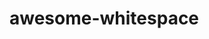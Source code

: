 # awesome-whitespace
  
  
&nbsp;
  
&nbsp;
  
&nbsp;
  
&nbsp;
  
&nbsp;
  
&nbsp;
  
&nbsp;
  
&nbsp;
  
&nbsp;
  
&nbsp;
  
&nbsp;
  
&nbsp;
  
&nbsp;
  
&nbsp;
  
&nbsp;
  
&nbsp;
  
&nbsp;
  
&nbsp;
  
&nbsp;
  
&nbsp;
  
&nbsp;
  
&nbsp;
  
&nbsp;
  
&nbsp;
  
&nbsp;
  
&nbsp;
  
&nbsp;
  
&nbsp;
  
&nbsp;
  
&nbsp;
  
&nbsp;
  
&nbsp;
  
&nbsp;
  
&nbsp;
  
&nbsp;
  
&nbsp;
  
&nbsp;
  
&nbsp;
  
&nbsp;
  
&nbsp;
  
&nbsp;
  
&nbsp;
  
&nbsp;
  
&nbsp;
  
&nbsp;
  
&nbsp;
  
&nbsp;
  
&nbsp;
  
&nbsp;
  
&nbsp;
  
&nbsp;
  
&nbsp;
  
&nbsp;
  
&nbsp;
  
&nbsp;
  
&nbsp;
  
&nbsp;
  
&nbsp;
  
&nbsp;
  
&nbsp;
  
&nbsp;
  
&nbsp;
  
&nbsp;
  
&nbsp;
  
&nbsp;
  
&nbsp;
  
&nbsp;
  
&nbsp;
  
&nbsp;
  
&nbsp;
  
&nbsp;
  
&nbsp;
  
&nbsp;
  
&nbsp;
  
&nbsp;
  
&nbsp;
  
&nbsp;
  
&nbsp;
  
&nbsp;
  
&nbsp;
  
&nbsp;
  
&nbsp;
  
&nbsp;
  
&nbsp;
  
&nbsp;
  
&nbsp;
  
&nbsp;
  
&nbsp;
  
&nbsp;
  
&nbsp;
  
&nbsp;
  
&nbsp;
  
&nbsp;
  
&nbsp;
  
&nbsp;
  
&nbsp;
  
&nbsp;
  
&nbsp;
  
&nbsp;
  
&nbsp;
  
&nbsp;
  
&nbsp;
  
&nbsp;
  
&nbsp;
  
&nbsp;
  
&nbsp;
  
&nbsp;
  
&nbsp;
  
&nbsp;
  
&nbsp;
  
&nbsp;
  
&nbsp;
  
&nbsp;
  
&nbsp;
  
&nbsp;
  
&nbsp;
  
&nbsp;
  
&nbsp;
  
&nbsp;
  
&nbsp;
  
&nbsp;
  
&nbsp;
  
&nbsp;
  
&nbsp;
  
&nbsp;
  
&nbsp;
  
&nbsp;
  
&nbsp;
  
&nbsp;
  
&nbsp;
  
&nbsp;
  
&nbsp;
  
&nbsp;
  
&nbsp;
  
&nbsp;
  
&nbsp;
  
&nbsp;
  
&nbsp;
  
&nbsp;
  
&nbsp;
  
&nbsp;
  
&nbsp;
  
&nbsp;
  
&nbsp;
  
&nbsp;
  
&nbsp;
  
&nbsp;
  
&nbsp;
  
&nbsp;
  
&nbsp;
  
&nbsp;
  
&nbsp;
  
&nbsp;
  
&nbsp;
  
&nbsp;
  
&nbsp;
  
&nbsp;
  
&nbsp;
  
&nbsp;
  
&nbsp;
  
&nbsp;
  
&nbsp;
  
&nbsp;
  
&nbsp;
  
&nbsp;
  
&nbsp;
  
&nbsp;
  
&nbsp;
  
&nbsp;
  
&nbsp;
  
&nbsp;
  
&nbsp;
  
&nbsp;
  
&nbsp;
  
&nbsp;
  
&nbsp;
  
&nbsp;
  
&nbsp;
  
&nbsp;
  
&nbsp;
  
&nbsp;
  
&nbsp;
  
&nbsp;
  
&nbsp;
  
&nbsp;
  
&nbsp;
  
&nbsp;
  
&nbsp;
  
&nbsp;
  
&nbsp;
  
&nbsp;
  
&nbsp;
  
&nbsp;
  
&nbsp;
  
&nbsp;
  
&nbsp;
  
&nbsp;
  
&nbsp;
  
&nbsp;
  
&nbsp;
  
&nbsp;
  
&nbsp;
  
&nbsp;
  
&nbsp;
  
&nbsp;
  
&nbsp;
  
&nbsp;
  
&nbsp;
  
&nbsp;
  
&nbsp;
  
&nbsp;
  
&nbsp;
  
&nbsp;
  
&nbsp;
  
&nbsp;
  
&nbsp;
  
&nbsp;
  
&nbsp;
  
&nbsp;
  
&nbsp;
  
&nbsp;
  
&nbsp;
  
&nbsp;
  
&nbsp;
  
&nbsp;
  
&nbsp;
  
&nbsp;
  
&nbsp;
  
&nbsp;
  
&nbsp;
  
&nbsp;
  
&nbsp;
  
&nbsp;
  
&nbsp;
  
&nbsp;
  
&nbsp;
  
&nbsp;
  
&nbsp;
  
&nbsp;
  
&nbsp;
  
&nbsp;
  
&nbsp;
  
&nbsp;
  
&nbsp;
  
&nbsp;
  
&nbsp;
  
&nbsp;
  
&nbsp;
  
&nbsp;
  
&nbsp;
  
&nbsp;
  
&nbsp;
  
&nbsp;
  
&nbsp;
  
&nbsp;
  
&nbsp;
  
&nbsp;
  
&nbsp;
  
&nbsp;
  
&nbsp;
  
&nbsp;
  
&nbsp;
  
&nbsp;
  
&nbsp;
  
&nbsp;
  
&nbsp;
  
&nbsp;
  
&nbsp;
  
&nbsp;
  
&nbsp;
  
&nbsp;
  
&nbsp;
  
&nbsp;
  
&nbsp;
  
&nbsp;
  
&nbsp;
  
&nbsp;
  
&nbsp;
  
&nbsp;
  
&nbsp;
  
&nbsp;
  
&nbsp;
  
&nbsp;
  
&nbsp;
  
&nbsp;
  
&nbsp;
  
&nbsp;
  
&nbsp;
  
&nbsp;
  
&nbsp;
  
&nbsp;
  
&nbsp;
  
&nbsp;
  
&nbsp;
  
&nbsp;
  
&nbsp;
  
&nbsp;
  
&nbsp;
  
&nbsp;
  
&nbsp;
  
&nbsp;
  
&nbsp;
  
&nbsp;
  
&nbsp;
  
&nbsp;
  
&nbsp;
  
&nbsp;
  
&nbsp;
  
&nbsp;
  
&nbsp;
  
&nbsp;
  
&nbsp;
  
&nbsp;
  
&nbsp;
  
&nbsp;
  
&nbsp;
  
&nbsp;
  
&nbsp;
  
&nbsp;
  
&nbsp;
  
&nbsp;
  
&nbsp;
  
&nbsp;
  
&nbsp;
  
&nbsp;
  
&nbsp;
  
&nbsp;
  
&nbsp;
  
&nbsp;
  
&nbsp;
  
&nbsp;
  
&nbsp;
  
&nbsp;
  
&nbsp;
  
&nbsp;
  
&nbsp;
  
&nbsp;
  
&nbsp;
  
&nbsp;
  
&nbsp;
  
&nbsp;
  
&nbsp;
  
&nbsp;
  
&nbsp;
  
&nbsp;
  
&nbsp;
  
&nbsp;
  
&nbsp;
  
&nbsp;
  
&nbsp;
  
&nbsp;
  
&nbsp;
  
&nbsp;
  
&nbsp;
  
&nbsp;
  
&nbsp;
  
&nbsp;
  
&nbsp;
  
&nbsp;
  
&nbsp;
  
&nbsp;
  
&nbsp;
  
&nbsp;
  
&nbsp;
  
&nbsp;
  
&nbsp;
  
&nbsp;
  
&nbsp;
  
&nbsp;
  
&nbsp;
  
&nbsp;
  
&nbsp;
  
&nbsp;
  
&nbsp;
  
&nbsp;
  
&nbsp;
  
&nbsp;
  
&nbsp;
  
&nbsp;
  
&nbsp;
  
&nbsp;
  
&nbsp;
  
&nbsp;
  
&nbsp;
  
&nbsp;
  
&nbsp;
  
&nbsp;
  
&nbsp;
  
&nbsp;
  
&nbsp;
  
&nbsp;
  
&nbsp;
  
&nbsp;
  
&nbsp;
  
&nbsp;
  
&nbsp;
  
&nbsp;
  
&nbsp;
  
&nbsp;
  
&nbsp;
  
&nbsp;
  
&nbsp;
  
&nbsp;
  
&nbsp;
  
&nbsp;
  
&nbsp;
  
&nbsp;
  
&nbsp;
  
&nbsp;
  
&nbsp;
  
&nbsp;
  
&nbsp;
  
&nbsp;
  
&nbsp;
  
&nbsp;
  
&nbsp;
  
&nbsp;
  
&nbsp;
  
&nbsp;
  
&nbsp;
  
&nbsp;
  
&nbsp;
  
&nbsp;
  
&nbsp;
  
&nbsp;
  
&nbsp;
  
&nbsp;
  
&nbsp;
  
&nbsp;
  
&nbsp;
  
&nbsp;
  
&nbsp;
  
&nbsp;
  
&nbsp;
  
&nbsp;
  
&nbsp;
  
&nbsp;
  
&nbsp;
  
&nbsp;
  
&nbsp;
  
&nbsp;
  
&nbsp;
  
&nbsp;
  
&nbsp;
  
&nbsp;
  
&nbsp;
  
&nbsp;
  
&nbsp;
  
&nbsp;
  
&nbsp;
  
&nbsp;
  
&nbsp;
  
&nbsp;
  
&nbsp;
  
&nbsp;
  
&nbsp;
  
&nbsp;
  
&nbsp;
  
&nbsp;
  
&nbsp;
  
&nbsp;
  
&nbsp;
  
&nbsp;
  
&nbsp;
  
&nbsp;
  
&nbsp;
  
&nbsp;
  
&nbsp;
  
&nbsp;
  
&nbsp;
  
&nbsp;
  
&nbsp;
  
&nbsp;
  
&nbsp;
  
&nbsp;
  
&nbsp;
  
&nbsp;
  
&nbsp;
  
&nbsp;
  
&nbsp;
  
&nbsp;
  
&nbsp;
  
&nbsp;
  
&nbsp;
  
&nbsp;
  
&nbsp;
  
&nbsp;
  
&nbsp;
  
&nbsp;
  
&nbsp;
  
&nbsp;
  
&nbsp;
  
&nbsp;
  
&nbsp;
  
&nbsp;
  
&nbsp;
  
&nbsp;
  
&nbsp;
  
&nbsp;
  
&nbsp;
  
&nbsp;
  
&nbsp;
  
&nbsp;
  
&nbsp;
  
&nbsp;
  
&nbsp;
  
&nbsp;
  
&nbsp;
  
&nbsp;
  
&nbsp;
  
&nbsp;
  
&nbsp;
  
&nbsp;
  
&nbsp;
  
&nbsp;
  
&nbsp;
  
&nbsp;
  
&nbsp;
  
&nbsp;
  
&nbsp;
  
&nbsp;
  
&nbsp;
  
&nbsp;
  
&nbsp;
  
&nbsp;
  
&nbsp;
  
&nbsp;
  
&nbsp;
  
&nbsp;
  
&nbsp;
  
&nbsp;
  
&nbsp;
  
&nbsp;
  
&nbsp;
  
&nbsp;
  
&nbsp;
  
&nbsp;
  
&nbsp;
  
&nbsp;
  
&nbsp;
  
&nbsp;
  
&nbsp;
  
&nbsp;
  
&nbsp;
  
&nbsp;
  
&nbsp;
  
&nbsp;
  
&nbsp;
  
&nbsp;
  
&nbsp;
  
&nbsp;
  
&nbsp;
  
&nbsp;
  
&nbsp;
  
&nbsp;
  
&nbsp;
  
&nbsp;
  
&nbsp;
  
&nbsp;
  
&nbsp;
  
&nbsp;
  
&nbsp;
  
&nbsp;
  
&nbsp;
  
&nbsp;
  
&nbsp;
  
&nbsp;
  
&nbsp;
  
&nbsp;
  
&nbsp;
  
&nbsp;
  
&nbsp;
  
&nbsp;
  
&nbsp;
  
&nbsp;
  
&nbsp;
  
&nbsp;
  
&nbsp;
  
&nbsp;
  
&nbsp;
  
&nbsp;
  
&nbsp;
  
&nbsp;
  
&nbsp;
  
&nbsp;
  
&nbsp;
  
&nbsp;
  
&nbsp;
  
&nbsp;
  
&nbsp;
  
&nbsp;
  
&nbsp;
  
&nbsp;
  
&nbsp;
  
&nbsp;
  
&nbsp;
  
&nbsp;
  
&nbsp;
  
&nbsp;
  
&nbsp;
  
&nbsp;
  
&nbsp;
  
&nbsp;
  
&nbsp;
  
&nbsp;
  
&nbsp;
  
&nbsp;
  
&nbsp;
  
&nbsp;
  
&nbsp;
  
&nbsp;
  
&nbsp;
  
&nbsp;
  
&nbsp;
  
&nbsp;
  
&nbsp;
  
&nbsp;
  
&nbsp;
  
&nbsp;
  
&nbsp;
  
&nbsp;
  
&nbsp;
  
&nbsp;
  
&nbsp;
  
&nbsp;
  
&nbsp;
  
&nbsp;
  
&nbsp;
  
&nbsp;
  
&nbsp;
  
&nbsp;
  
&nbsp;
  
&nbsp;
  
&nbsp;
  
&nbsp;
  
&nbsp;
  
&nbsp;
  
&nbsp;
  
&nbsp;
  
&nbsp;
  
&nbsp;
  
&nbsp;
  
&nbsp;
  
&nbsp;
  
&nbsp;
  
&nbsp;
  
&nbsp;
  
&nbsp;
  
&nbsp;
  
&nbsp;
  
&nbsp;
  
&nbsp;
  
&nbsp;
  
&nbsp;
  
&nbsp;
  
&nbsp;
  
&nbsp;
  
&nbsp;
  
&nbsp;
  
&nbsp;
  
&nbsp;
  
&nbsp;
  
&nbsp;
  
&nbsp;
  
&nbsp;
  
&nbsp;
  
&nbsp;
  
&nbsp;
  
&nbsp;
  
&nbsp;
  
&nbsp;
  
&nbsp;
  
&nbsp;
  
&nbsp;
  
&nbsp;
  
&nbsp;
  
&nbsp;
  
&nbsp;
  
&nbsp;
  
&nbsp;
  
&nbsp;
  
&nbsp;
  
&nbsp;
  
&nbsp;
  
&nbsp;
  
&nbsp;
  
&nbsp;
  
&nbsp;
  
&nbsp;
  
&nbsp;
  
&nbsp;
  
&nbsp;
  
&nbsp;
  
&nbsp;
  
&nbsp;
  
&nbsp;
  
&nbsp;
  
&nbsp;
  
&nbsp;
  
&nbsp;
  
&nbsp;
  
&nbsp;
  
&nbsp;
  
&nbsp;
  
&nbsp;
  
&nbsp;
  
&nbsp;
  
&nbsp;
  
&nbsp;
  
&nbsp;
  
&nbsp;
  
&nbsp;
  
&nbsp;
  
&nbsp;
  
&nbsp;
  
&nbsp;
  
&nbsp;
  
&nbsp;
  
&nbsp;
  
&nbsp;
  
&nbsp;
  
&nbsp;
  
&nbsp;
  
&nbsp;
  
&nbsp;
  
&nbsp;
  
&nbsp;
  
&nbsp;
  
&nbsp;
  
&nbsp;
  
&nbsp;
  
&nbsp;
  
&nbsp;
  
&nbsp;
  
&nbsp;
  
&nbsp;
  
&nbsp;
  
&nbsp;
  
&nbsp;
  
&nbsp;
  
&nbsp;
  
&nbsp;
  
&nbsp;
  
&nbsp;
  
&nbsp;
  
&nbsp;
  
&nbsp;
  
&nbsp;
  
&nbsp;
  
&nbsp;
  
&nbsp;
  
&nbsp;
  
&nbsp;
  
&nbsp;
  
&nbsp;
  
&nbsp;
  
&nbsp;
  
&nbsp;
  
&nbsp;
  
&nbsp;
  
&nbsp;
  
&nbsp;
  
&nbsp;
  
&nbsp;
  
&nbsp;
  
&nbsp;
  
&nbsp;
  
&nbsp;
  
&nbsp;
  
&nbsp;
  
&nbsp;
  
&nbsp;
  
&nbsp;
  
&nbsp;
  
&nbsp;
  
&nbsp;
  
&nbsp;
  
&nbsp;
  
&nbsp;
  
&nbsp;
  
&nbsp;
  
&nbsp;
  
&nbsp;
  
&nbsp;
  
&nbsp;
  
&nbsp;
  
&nbsp;
  
&nbsp;
  
&nbsp;
  
&nbsp;
  
&nbsp;
  
&nbsp;
  
&nbsp;
  
&nbsp;
  
&nbsp;
  
&nbsp;
  
&nbsp;
  
&nbsp;
  
&nbsp;
  
&nbsp;
  
&nbsp;
  
&nbsp;
  
&nbsp;
  
&nbsp;
  
&nbsp;
  
&nbsp;
  
&nbsp;
  
&nbsp;
  
&nbsp;
  
&nbsp;
  
&nbsp;
  
&nbsp;
  
&nbsp;
  
&nbsp;
  
&nbsp;
  
&nbsp;
  
&nbsp;
  
&nbsp;
  
&nbsp;
  
&nbsp;
  
&nbsp;
  
&nbsp;
  
&nbsp;
  
&nbsp;
  
&nbsp;
  
&nbsp;
  
&nbsp;
  
&nbsp;
  
&nbsp;
  
&nbsp;
  
&nbsp;
  
&nbsp;
  
&nbsp;
  
&nbsp;
  
&nbsp;
  
&nbsp;
  
&nbsp;
  
&nbsp;
  
&nbsp;
  
&nbsp;
  
&nbsp;
  
&nbsp;
  
&nbsp;
  
&nbsp;
  
&nbsp;
  
&nbsp;
  
&nbsp;
  
&nbsp;
  
&nbsp;
  
&nbsp;
  
&nbsp;
  
&nbsp;
  
&nbsp;
  
&nbsp;
  
&nbsp;
  
&nbsp;
  
&nbsp;
  
&nbsp;
  
&nbsp;
  
&nbsp;
  
&nbsp;
  
&nbsp;
  
&nbsp;
  
&nbsp;
  
&nbsp;
  
&nbsp;
  
&nbsp;
  
&nbsp;
  
&nbsp;
  
&nbsp;
  
&nbsp;
  
&nbsp;
  
&nbsp;
  
&nbsp;
  
&nbsp;
  
&nbsp;
  
&nbsp;
  
&nbsp;
  
&nbsp;
  
&nbsp;
  
&nbsp;
  
&nbsp;
  
&nbsp;
  
&nbsp;
  
&nbsp;
  
&nbsp;
  
&nbsp;
  
&nbsp;
  
&nbsp;
  
&nbsp;
  
&nbsp;
  
&nbsp;
  
&nbsp;
  
&nbsp;
  
&nbsp;
  
&nbsp;
  
&nbsp;
  
&nbsp;
  
&nbsp;
  
&nbsp;
  
&nbsp;
  
&nbsp;
  
&nbsp;
  
&nbsp;
  
&nbsp;
  
&nbsp;
  
&nbsp;
  
&nbsp;
  
&nbsp;
  
&nbsp;
  
&nbsp;
  
&nbsp;
  
&nbsp;
  
&nbsp;
  
&nbsp;
  
&nbsp;
  
&nbsp;
  
&nbsp;
  
&nbsp;
  
&nbsp;
  
&nbsp;
  
&nbsp;
  
&nbsp;
  
&nbsp;
  
&nbsp;
  
&nbsp;
  
&nbsp;
  
&nbsp;
  
&nbsp;
  
&nbsp;
  
&nbsp;
  
&nbsp;
  
&nbsp;
  
&nbsp;
  
&nbsp;
  
&nbsp;
  
&nbsp;
  
&nbsp;
  
&nbsp;
  
&nbsp;
  
&nbsp;
  
&nbsp;
  
&nbsp;
  
&nbsp;
  
&nbsp;
  
&nbsp;
  
&nbsp;
  
&nbsp;
  
&nbsp;
  
&nbsp;
  
&nbsp;
  
&nbsp;
  
&nbsp;
  
&nbsp;
  
&nbsp;
  
&nbsp;
  
&nbsp;
  
&nbsp;
  
&nbsp;
  
&nbsp;
  
&nbsp;
  
&nbsp;
  
&nbsp;
  
&nbsp;
  
&nbsp;
  
&nbsp;
  
&nbsp;
  
&nbsp;
  
&nbsp;
  
&nbsp;
  
&nbsp;
  
&nbsp;
  
&nbsp;
  
&nbsp;
  
&nbsp;
  
&nbsp;
  
&nbsp;
  
&nbsp;
  
&nbsp;
  
&nbsp;
  
&nbsp;
  
&nbsp;
  
&nbsp;
  
&nbsp;
  
&nbsp;
  
&nbsp;
  
&nbsp;
  
&nbsp;
  
&nbsp;
  
&nbsp;
  
&nbsp;
  
&nbsp;
  
&nbsp;
  
&nbsp;
  
&nbsp;
  
&nbsp;
  
&nbsp;
  
&nbsp;
  
&nbsp;
  
&nbsp;
  
&nbsp;
  
&nbsp;
  
&nbsp;
  
&nbsp;
  
&nbsp;
  
&nbsp;
  
&nbsp;
  
&nbsp;
  
&nbsp;
  
&nbsp;
  
&nbsp;
  
&nbsp;
  
&nbsp;
  
&nbsp;
  
&nbsp;
  
&nbsp;
  
&nbsp;
  
&nbsp;
  
&nbsp;
  
&nbsp;
  
&nbsp;
  
&nbsp;
  
&nbsp;
  
&nbsp;
  
&nbsp;
  
&nbsp;
  
&nbsp;
  
&nbsp;
  
&nbsp;
  
&nbsp;
  
&nbsp;
  
&nbsp;
  
&nbsp;
  
&nbsp;
  
&nbsp;
  
&nbsp;
  
&nbsp;
  
&nbsp;
  
&nbsp;
  
&nbsp;
  
&nbsp;
  
&nbsp;
  
&nbsp;
  
&nbsp;
  
&nbsp;
  
&nbsp;
  
&nbsp;
  
&nbsp;
  
&nbsp;
  
&nbsp;
  
&nbsp;
  
&nbsp;
  
&nbsp;
  
&nbsp;
  
&nbsp;
  
&nbsp;
  
&nbsp;
  
&nbsp;
  
&nbsp;
  
&nbsp;
  
&nbsp;
  
&nbsp;
  
&nbsp;
  
&nbsp;
  
&nbsp;
  
&nbsp;
  
&nbsp;
  
&nbsp;
  
&nbsp;
  
&nbsp;
  
&nbsp;
  
&nbsp;
  
&nbsp;
  
&nbsp;
  
&nbsp;
  
&nbsp;
  
&nbsp;
  
&nbsp;
  
&nbsp;
  
&nbsp;
  
&nbsp;
  
&nbsp;
  
&nbsp;
  
&nbsp;
  
&nbsp;
  
&nbsp;
  
&nbsp;
  
&nbsp;
  
&nbsp;
  
&nbsp;
  
&nbsp;
  
&nbsp;
  
&nbsp;
  
&nbsp;
  
&nbsp;
  
&nbsp;
  
&nbsp;
  
&nbsp;
  
&nbsp;
  
&nbsp;
  
&nbsp;
  
&nbsp;
  
&nbsp;
  
&nbsp;
  
&nbsp;
  
&nbsp;
  
&nbsp;
  
&nbsp;
  
&nbsp;
  
&nbsp;
  
&nbsp;
  
&nbsp;
  
&nbsp;
  
&nbsp;
  
&nbsp;
  
&nbsp;
  
&nbsp;
  
&nbsp;
  
&nbsp;
  
&nbsp;
  
&nbsp;
  
&nbsp;
  
&nbsp;
  
&nbsp;
  
&nbsp;
  
&nbsp;
  
&nbsp;
  
&nbsp;
  
&nbsp;
  
&nbsp;
  
&nbsp;
  
&nbsp;
  
&nbsp;
  
&nbsp;
  
&nbsp;
  
&nbsp;
  
&nbsp;
  
&nbsp;
  
&nbsp;
  
&nbsp;
  
&nbsp;
  
&nbsp;
  
&nbsp;
  
&nbsp;
  
&nbsp;
  
&nbsp;
  
&nbsp;
  
&nbsp;
  
&nbsp;
  
&nbsp;
  
&nbsp;
  
&nbsp;
  
&nbsp;
  
&nbsp;
  
&nbsp;
  
&nbsp;
  
&nbsp;
  
&nbsp;
  
&nbsp;
  
&nbsp;
  
&nbsp;
  
&nbsp;
  
&nbsp;
  
&nbsp;
  
&nbsp;
  
&nbsp;
  
&nbsp;
  
&nbsp;
  
&nbsp;
  
&nbsp;
  
&nbsp;
  
&nbsp;
  
&nbsp;
  
&nbsp;
  
&nbsp;
  
&nbsp;
  
&nbsp;
  
&nbsp;
  
&nbsp;
  
&nbsp;
  
&nbsp;
  
&nbsp;
  
&nbsp;
  
&nbsp;
  
&nbsp;
  
&nbsp;
  
&nbsp;
  
&nbsp;
  
&nbsp;
  
&nbsp;
  
&nbsp;
  
&nbsp;
  
&nbsp;
  
&nbsp;
  
&nbsp;
  
&nbsp;
  
&nbsp;
  
&nbsp;
  
&nbsp;
  
&nbsp;
  
&nbsp;
  
&nbsp;
  
&nbsp;
  
&nbsp;
  
&nbsp;
  
&nbsp;
  
&nbsp;
  
&nbsp;
  
&nbsp;
  
&nbsp;
  
&nbsp;
  
&nbsp;
  
&nbsp;
  
&nbsp;
  
&nbsp;
  
&nbsp;
  
&nbsp;
  
&nbsp;
  
&nbsp;
  
&nbsp;
  
&nbsp;
  
&nbsp;
  
&nbsp;
  
&nbsp;
  
&nbsp;
  
&nbsp;
  
&nbsp;
  
&nbsp;
  
&nbsp;
  
&nbsp;
  
&nbsp;
  
&nbsp;
  
&nbsp;
  
&nbsp;
  
&nbsp;
  
&nbsp;
  
&nbsp;
  
&nbsp;
  
&nbsp;
  
&nbsp;
  
&nbsp;
  
&nbsp;
  
&nbsp;
  
&nbsp;
  
&nbsp;
  
&nbsp;
  
&nbsp;
  
&nbsp;
  
&nbsp;
  
&nbsp;
  
&nbsp;
  
&nbsp;
  
&nbsp;
  
&nbsp;
  
&nbsp;
  
&nbsp;
  
&nbsp;
  
&nbsp;
  
&nbsp;
  
&nbsp;
  
&nbsp;
  
&nbsp;
  
&nbsp;
  
&nbsp;
  
&nbsp;
  
&nbsp;
  
&nbsp;
  
&nbsp;
  
&nbsp;
  
&nbsp;
  
&nbsp;
  
&nbsp;
  
&nbsp;
  
&nbsp;
  
&nbsp;
  
&nbsp;
  
&nbsp;
  
&nbsp;
  
&nbsp;
  
&nbsp;
  
&nbsp;
  
&nbsp;
  
&nbsp;
  
&nbsp;
  
&nbsp;
  
&nbsp;
  
&nbsp;
  
&nbsp;
  
&nbsp;
  
&nbsp;
  
&nbsp;
  
&nbsp;
  
&nbsp;
  
&nbsp;
  
&nbsp;
  
&nbsp;
  
&nbsp;
  
&nbsp;
  
&nbsp;
  
&nbsp;
  
&nbsp;
  
&nbsp;
  
&nbsp;
  
&nbsp;
  
&nbsp;
  
&nbsp;
  
&nbsp;
  
&nbsp;
  
&nbsp;
  
&nbsp;
  
&nbsp;
  
&nbsp;
  
&nbsp;
  
&nbsp;
  
&nbsp;
  
&nbsp;
  
&nbsp;
  
&nbsp;
  
&nbsp;
  
&nbsp;
  
&nbsp;
  
&nbsp;
  
&nbsp;
  
&nbsp;
  
&nbsp;
  
&nbsp;
  
&nbsp;
  
&nbsp;
  
&nbsp;
  
&nbsp;
  
&nbsp;
  
&nbsp;
  
&nbsp;
  
&nbsp;
  
&nbsp;
  
&nbsp;
  
&nbsp;
  
&nbsp;
  
&nbsp;
  
&nbsp;
  
&nbsp;
  
&nbsp;
  
&nbsp;
  
&nbsp;
  
&nbsp;
  
&nbsp;
  
&nbsp;
  
&nbsp;
  
&nbsp;
  
&nbsp;
  
&nbsp;
  
&nbsp;
  
&nbsp;
  
&nbsp;
  
&nbsp;
  
&nbsp;
  
&nbsp;
  
&nbsp;
  
&nbsp;
  
&nbsp;
  
&nbsp;
  
&nbsp;
  
&nbsp;
  
&nbsp;
  
&nbsp;
  
&nbsp;
  
&nbsp;
  
&nbsp;
  
&nbsp;
  
&nbsp;
  
&nbsp;
  
&nbsp;
  
&nbsp;
  
&nbsp;
  
&nbsp;
  
&nbsp;
  
&nbsp;
  
&nbsp;
  
&nbsp;
  
&nbsp;
  
&nbsp;
  
&nbsp;
  
&nbsp;
  
&nbsp;
  
&nbsp;
  
&nbsp;
  
&nbsp;
  
&nbsp;
  
&nbsp;
  
&nbsp;
  
&nbsp;
  
&nbsp;
  
&nbsp;
  
&nbsp;
  
&nbsp;
  
&nbsp;
  
&nbsp;
  
&nbsp;
  
&nbsp;
  
&nbsp;
  
&nbsp;
  
&nbsp;
  
&nbsp;
  
&nbsp;
  
&nbsp;
  
&nbsp;
  
&nbsp;
  
&nbsp;
  
&nbsp;
  
&nbsp;
  
&nbsp;
  
&nbsp;
  
&nbsp;
  
&nbsp;
  
&nbsp;
  
&nbsp;
  
&nbsp;
  
&nbsp;
  
&nbsp;
  
&nbsp;
  
&nbsp;
  
&nbsp;
  
&nbsp;
  
&nbsp;
  
&nbsp;
  
&nbsp;
  
&nbsp;
  
&nbsp;
  
&nbsp;
  
&nbsp;
  
&nbsp;
  
&nbsp;
  
&nbsp;
  
&nbsp;
  
&nbsp;
  
&nbsp;
  
&nbsp;
  
&nbsp;
  
&nbsp;
  
&nbsp;
  
&nbsp;
  
&nbsp;
  
&nbsp;
  
&nbsp;
  
&nbsp;
  
&nbsp;
  
&nbsp;
  
&nbsp;
  
&nbsp;
  
&nbsp;
  
&nbsp;
  
&nbsp;
  
&nbsp;
  
&nbsp;
  
&nbsp;
  
&nbsp;
  
&nbsp;
  
&nbsp;
  
&nbsp;
  
&nbsp;
  
&nbsp;
  
&nbsp;
  
&nbsp;
  
&nbsp;
  
&nbsp;
  
&nbsp;
  
&nbsp;
  
&nbsp;
  
&nbsp;
  
&nbsp;
  
&nbsp;
  
&nbsp;
  
&nbsp;
  
&nbsp;
  
&nbsp;
  
&nbsp;
  
&nbsp;
  
&nbsp;
  
&nbsp;
  
&nbsp;
  
&nbsp;
  
&nbsp;
  
&nbsp;
  
&nbsp;
  
&nbsp;
  
&nbsp;
  
&nbsp;
  
&nbsp;
  
&nbsp;
  
&nbsp;
  
&nbsp;
  
&nbsp;
  
&nbsp;
  
&nbsp;
  
&nbsp;
  
&nbsp;
  
&nbsp;
  
&nbsp;
  
&nbsp;
  
&nbsp;
  
&nbsp;
  
&nbsp;
  
&nbsp;
  
&nbsp;
  
&nbsp;
  
&nbsp;
  
&nbsp;
  
&nbsp;
  
&nbsp;
  
&nbsp;
  
&nbsp;
  
&nbsp;
  
&nbsp;
  
&nbsp;
  
&nbsp;
  
&nbsp;
  
&nbsp;
  
&nbsp;
  
&nbsp;
  
&nbsp;
  
&nbsp;
  
&nbsp;
  
&nbsp;
  
&nbsp;
  
&nbsp;
  
&nbsp;
  
&nbsp;
  
&nbsp;
  
&nbsp;
  
&nbsp;
  
&nbsp;
  
&nbsp;
  
&nbsp;
  
&nbsp;
  
&nbsp;
  
&nbsp;
  
&nbsp;
  
&nbsp;
  
&nbsp;
  
&nbsp;
  
&nbsp;
  
&nbsp;
  
&nbsp;
  
&nbsp;
  
&nbsp;
  
&nbsp;
  
&nbsp;
  
&nbsp;
  
&nbsp;
  
&nbsp;
  
&nbsp;
  
&nbsp;
  
&nbsp;
  
&nbsp;
  
&nbsp;
  
&nbsp;
  
&nbsp;
  
&nbsp;
  
&nbsp;
  
&nbsp;
  
&nbsp;
  
&nbsp;
  
&nbsp;
  
&nbsp;
  
&nbsp;
  
&nbsp;
  
&nbsp;
  
&nbsp;
  
&nbsp;
  
&nbsp;
  
&nbsp;
  
&nbsp;
  
&nbsp;
  
&nbsp;
  
&nbsp;
  
&nbsp;
  
&nbsp;
  
&nbsp;
  
&nbsp;
  
&nbsp;
  
&nbsp;
  
&nbsp;
  
&nbsp;
  
&nbsp;
  
&nbsp;
  
&nbsp;
  
&nbsp;
  
&nbsp;
  
&nbsp;
  
&nbsp;
  
&nbsp;
  
&nbsp;
  
&nbsp;
  
&nbsp;
  
&nbsp;
  
